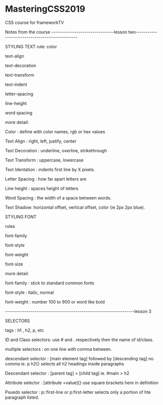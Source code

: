 # MasteringCSS2019
CSS course for frameworkTV

Notes from the course
--------------------------------lesson two------------------------------------------------

STYLING TEXT
rule:
color

text-align

text-decoration

text-transform

text-indent

letter-spacing

line-height

word spacing

more detail:

Color : define with color names, rgb or hex values

Text Align : right, left, justify, center

Text Decoration : underline, overline, strikethrough

Text Transform : uppercase, lowercase

Text Identation : indents first line by X pixels.

Letter Spacing : how far apart letters are 

Line height : spaces height of letters 

Word Spacing : the width of a space between words.

Text Shadow: horizontal offset, vertical offset, color (ie 2px 2px blue).


STYLING FONT

rules

font-family

font-style

font-weight

font-size

more detail:

font-family : stick to standard common fonts

font-style : italic, normal

font-weight : number 100 to 900 or word like bold

------------------------------------------------------------------lesson 3


SELECTORS

tags : h1 , h2, p, etc

ID and Class selectors: use # and . respectively then the name of id/class.

multiple selectors : on one line with comma between.

descendant selector : [main element tag] followed by [descending tag] no comma
ie. p h2{} selects all h2 headings inside paragraphs

Descendant selector : [parent tag] > [child tag] ie. #main > h2

Attribute selector : [attribute =value]{}
use square brackets here in definition

Psuedo selector : p::first-line or p:first-letter selects only a portion of hte paragraph listed.

